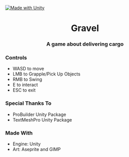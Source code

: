  [![Made with Unity](https://img.shields.io/badge/Made%20with-Unity-57b9d3.svg?style=flat&logo=unity)](https://unity3d.com)
 
<div align="center">
    <h1 align="center">Gravel</h1>
    <h3 align="center">A game about delivering cargo</h3>
</div>

### Controls
* WASD to move
* LMB to Grapple/Pick Up Objects
* RMB to Swing
* E to interact
* ESC to exit

### Special Thanks To
* ProBuilder Unity Package
* TextMeshPro Unity Package

### Made With
* Engine: Unity
* Art: Aseprite and GIMP
